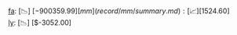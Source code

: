 [fa](record/fa/summary.md): [📉] [$-900359.99]  
[mm](record/mm/summary.md): [📈] [$1524.60]  
[ly](record/ly/summary.md): [📉] [$-3052.00]  
